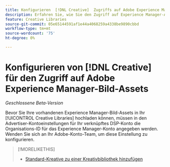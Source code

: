 ```yaml
---
title: Konfigurieren  [!DNL Creative]  Zugriffs auf Adobe Experience Manager-Bild-Assets
description: Erfahren Sie, wie Sie den Zugriff auf Experience Manager-Assets in  [!DNL Creative].
feature: Creative Libraries
source-git-commit: 05e65144591af1e44a4068259a4338be9890cbbd
workflow-type: tm+mt
source-wordcount: '75'
ht-degree: 0%

---
```


# Konfigurieren von [!DNL Creative] für den Zugriff auf Adobe Experience Manager-Bild-Assets

*Geschlossene Beta-Version*

<!-- Is this relevant only to standard creatives? If so, then move into Standard Creatives chapter from where it is now -->

Bevor Sie Ihre vorhandenen Experience Manager-Bild-Assets in Ihr [!UICONTROL Creative Libraries] hochladen können, müssen in den Advertiser-Kontoeinstellungen für Ihr verknüpftes DSP-Konto die Organisations-ID für das Experience Manager-Konto angegeben werden. Wenden Sie sich an Ihr Adobe-Konto-Team, um diese Einstellung zu konfigurieren.

>[!MORELIKETHIS]
>
>* [Standard-Kreative zu einer Kreativbibliothek hinzufügen](creative-add-standard.md)
